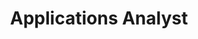 ---
name: Sadie Friday 
title: Applications Analyst
twitter: 
linkedin: 
1bgpic: /images/bg/photo12.jpg
pic: /images/team/sadie.png
text: >
  Sadie is a new Applications Analyst working with Way to Health. She was previously a clinical research coordinator for the PAIR Center, where she supported the Healthy Lungs smoking cessation trial. Prior to joining Penn, Sadie worked in quality management for a large and diverse network of Title X-funded family planning clinics in the Philadelphia five-county region. She earned her B.A. in Psychology at Arcadia University, where she focused on feminist theories of psychology. Outside of her work, Sadie enjoys live music, flea markets, and spending time with her tiny dog.
group: Operations
---